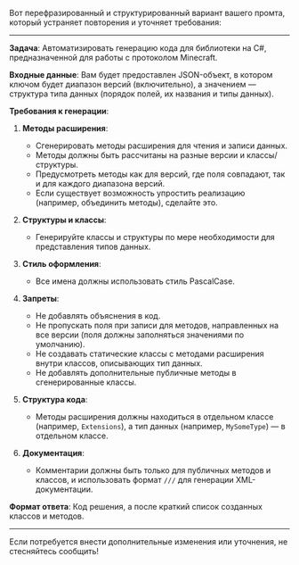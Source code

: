 ﻿Вот перефразированный и структурированный вариант вашего промта, который устраняет повторения и уточняет требования:

---

**Задача**: Автоматизировать генерацию кода для библиотеки на C#, предназначенной для работы с протоколом Minecraft.

**Входные данные**: Вам будет предоставлен JSON-объект, в котором ключом будет диапазон версий (включительно), а значением — структура типа данных (порядок полей, их названия и типы данных).

**Требования к генерации**:

1. **Методы расширения**:
    - Сгенерировать методы расширения для чтения и записи данных.
    - Методы должны быть рассчитаны на разные версии и классы/структуры.
    - Предусмотреть методы как для версий, где поля совпадают, так и для каждого диапазона версий.
    - Если существует возможность упростить реализацию (например, объединить методы), сделайте это.

2. **Структуры и классы**:
    - Генерируйте классы и структуры по мере необходимости для представления типов данных.

3. **Стиль оформления**:
    - Все имена должны использовать стиль PascalCase.

4. **Запреты**:
    - Не добавлять объяснения в код.
    - Не пропускать поля при записи для методов, направленных на все версии (поля должны заполняться значениями по умолчанию).
    - Не создавать статические классы с методами расширения внутри классов, описывающих тип данных.
    - Не добавлять дополнительные публичные методы в сгенерированные классы.

5. **Структура кода**:
    - Методы расширения должны находиться в отдельном классе (например, `Extensions`), а тип данных (например, `MySomeType`) — в отдельном классе.

6. **Документация**:
    - Комментарии должны быть только для публичных методов и классов, и использовать формат `///` для генерации XML-документации.

**Формат ответа**: Код решения, а после краткий список созданных классов и методов.

---

Если потребуется внести дополнительные изменения или уточнения, не стесняйтесь сообщить!